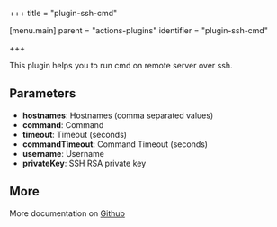 +++
title = "plugin-ssh-cmd"

[menu.main]
parent = "actions-plugins"
identifier = "plugin-ssh-cmd"

+++

This plugin helps you to run cmd on remote server over ssh.

## Parameters

* **hostnames**: Hostnames (comma separated values)
* **command**: Command
* **timeout**: Timeout (seconds)
* **commandTimeout**: Command Timeout (seconds)
* **username**: Username
* **privateKey**: SSH RSA private key


## More

More documentation on [Github](https://github.com/ovh/cds/tree/master/contrib/plugins/plugin-ssh-cmd/README.md)


